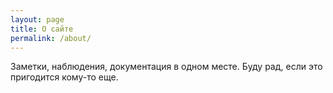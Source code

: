 ```yaml
---
layout: page
title: О сайте
permalink: /about/
---
```


Заметки, наблюдения, документация в одном месте. Буду рад, если это пригодится кому-то еще.
